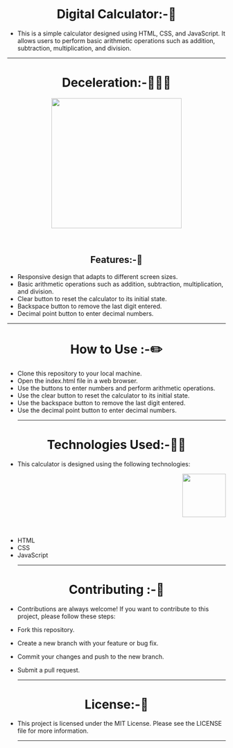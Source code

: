 <h1 align="center"> Digital Calculator:-🧮</h1>

- This is a simple calculator designed using HTML, CSS, and JavaScript. It allows users to perform basic arithmetic operations such as addition, subtraction, multiplication, and division.
<hr>
<h1 align="center"> Deceleration:-🧑‍🤝‍🧑 </h1>
<p align="center">
<img  height="300" wedith="300" src="https://cdn.dribbble.com/users/470545/screenshots/3471475/calculater.gif">
</p>
<br>
<h2 align="center"> Features:-📝</h2>

- Responsive design that adapts to different screen sizes.<br>
- Basic arithmetic operations such as addition, subtraction, multiplication, and division.<br>
- Clear button to reset the calculator to its initial state.<br>
- Backspace button to remove the last digit entered.<br>
- Decimal point button to enter decimal numbers.
<hr>
<h1 align="center"> How to Use :-✏️</h1>

- Clone this repository to your local machine.<br>
- Open the index.html file in a web browser.<br>
- Use the buttons to enter numbers and perform arithmetic operations.<br>
- Use the clear button to reset the calculator to its initial state.<br>
- Use the backspace button to remove the last digit entered.<br>
- Use the decimal point button to enter decimal numbers.<br><hr>
<h1 align="center"> Technologies Used:-👩‍💻</h1>

- This calculator is designed using the following technologies:
<p align="right">
<img height="100" wedith="100" src="https://clipartcraft.com/images/html5-logo-css3-9.png"></p>
<br>

- HTML
- CSS<br>
- JavaScript<br><hr>
<h1 align="center"> Contributing :-👬</h1>

- Contributions are always welcome! If you want to contribute to this project, please follow these steps:<br>

- Fork this repository.<br>
- Create a new branch with your feature or bug fix.<br>
- Commit your changes and push to the new branch.<br>
- Submit a pull request.<br><hr>
<h1 align="center"> License:-📙</h1>

- This project is licensed under the MIT License. Please see the LICENSE file for more information.<br><hr>
